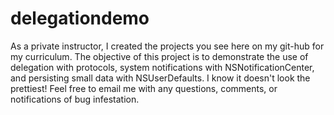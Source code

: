 # delegationdemo
As a private instructor, I created the projects you see here on my git-hub for my curriculum. The objective of this project is to demonstrate the use of delegation with protocols,  system notifications with NSNotificationCenter, and persisting small data with NSUserDefaults. 
I know it doesn't look the prettiest!
Feel free to email me with any questions, comments, or notifications of bug infestation. 
